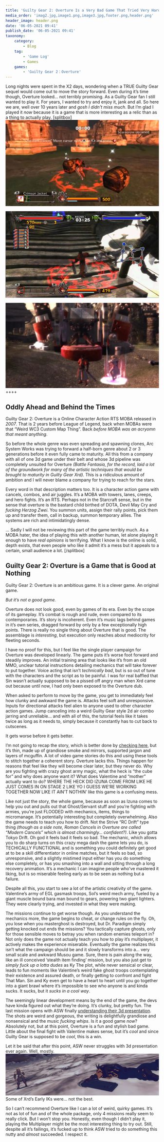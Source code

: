 ```yaml
---
title: 'Guilty Gear 2: Overture Is a Very Bad Game That Tried Very Hard and We Should Appreciate the Effort'
media_order: 'imag2.jpg,image1.png,image3.jpg,footer.png,header.png'
header_image: header.png
date: '06-05-2021 09:41'
publish_date: '06-05-2021 09:41'
taxonomy:
    category:
        - Blog
    tag:
        - 'Game Log'
        - Games
    games:
        - 'Guilty Gear 2：Overture'
---
```


Long nights were spent in the X2 days, wondering when a TRUE Guilty Gear sequel would come out to move the story forward. Even during it’s time though, Overture looked… not terribly promising. As a Guilty Gear fan I still wanted to play it. For years, I wanted to try and enjoy it, jank and all. So here we are, well over 10 years later and _gosh I didn’t miss much_. But I’m glad I played it _now_ because it is a game that is more interesting as a relic than as a thing to actually play.
[splitbox]
![image1](image1.png?lightbox)

![image2](image2.jpg?lightbox)

![image3](image3.jpg?lightbox)
++++
## Oddly Ahead and Behind the Times

Guilty Gear 2: Overture is a Online Character Action RTS MOBA released in _2007_. That is 2 years before League of Legend, back when MOBAs were that “Weird WC3 Custom Map Thing”. Back _before_ _MOBA was an acryomn that meant anything_.

So before the whole genre was even spreading and spawning clones, Arc System Works was trying to forward a half-born genre about 2 or 3 generations before it even fully came to maturity. All this from a company with all of one 3d game under their belt and whose 3d pipeline was completely unsuited for Overture _(Battle Fantasia, for the record, laid a lot of the groundwork for many of the artistic techniques that would be brought to maturity in Guilty Gear Xrd)_. This is a ridiculous amount of ambition and I will never blame a company for trying to reach for the stars.  
  
Every word in that description matters too. It is a character action game with cancels, combos, and air juggles. It’s a MOBA with towers, lanes, creeps, and hero fights. It’s an RTS. Perhaps not in the Starcraft sense, but in the sense that overture is the bastard child birthed of DOTA, Devil May Cry and _fucking Herzog Zwei_. You summon units, assign their rally points, pick them up and transfer them, call in backup, summon temporary allies. The systems are rich and intimidatingly dense.

… Sadly I will not be reviewing this part of the game terribly much. As a MOBA hater, the idea of playing this with another human, let alone playing it enough to have _real opinions_ is terrifying. What I know is the online is solid, depth exists, that even people who like it admit it’s a mess but it appeals to a certain, small audience a lot.
[/splitbox]
## Guilty Gear 2: Overture is a Game that is Good at Nothing

Guilty Gear 2: Overture is an ambitious game. It is a clever game. An original game.  
  
_But it’s not a good game._  
  
Overture does not look good, even by games of its era. Even by the scope of its gameplay. It’s combat is rough and rude, even compared to its contemporaries. It’s story is incoherent. Even it’s music lags behind games in it’s own series, dragged forward by only by a few exceptionally high points. There is really no single thing about Overture that is good. The assemblage is _interesting_, but execution only reaches about mediocrity for fleeting seconds.

I have no proof for this, but I feel like the single player campaign for Overture was developed linearly. The game puts it’s worse foot forward and steadily improves. An initial training area that looks like it’s from an old MMO, unclear tutorial instructions detailing mechanics that will take forever to put together. Voice acting that isn’t _technically bad_, but is so out of tune with the characters and the script as to be painful. I was for real baffled that Sin wasn’t actually supposed to be a pissed off angry man when Xrd came out because until now, I had only been exposed to the Overture dub.  
  
When asked to perform to move by the game, you get to immediately feel how clunky and awkward the game is. Attacks feel soft and unresponsive. Inputs for directional attacks feel alien to anyone used to other character action games. Jump canceling into a weird Guilty Gear style 2d air combo jarring and unreliable… and with all of this, the tutorial feels like it takes twice as long as it needs to, simply because it constantly has to cut back to cutscenes.

It gets worse before it gets better.

I’m not going to recap the story, which is better done by [checking here](https://guilty-gear.fandom.com/wiki/Guilty_Gear_2:_Overture#Story), but it’s thin, made up of grandiose smoke and mirrors, supported jargon and layers of mcguffin. A lot of video game stories do this and using these tools to stitch together a coherent story. Overture lacks this. Things happen for reasons that feel like they will become clear later, but they never do. Why are you fighting with crazy ghost army magic, what the heck is “the cube for” and why does anyone want it? What does Valentine and “mother” actually want to do? WHERE THE HECK DID IZUNA COME FROM LIKE HE JUST COMES IN ON STAGE 2 LIKE YO I GUESS WE’RE WORKING TOGETHER NOW LIKE IT AIN’T NOTHIN’ like this game is a confusing mess.  

Like not just the story, the whole game, because as soon as Izuna comes to help you out and pulls out that Ghost/Servant stuff and you’re fighting with armies, you’re just FLOODED with mechanics, items, things to micromanage. It’s potentially interesting but completely overwhelming. Also the game needs to teach you how to drift. Not the Strive “RC Drift” type thing _(though as a side note, Roman Cancels in Overture are called “Modern Cancels” which is almost charmingly… confident?)_. Like you gotta Tokyo Drift. Oh god it feels bad it feels so bad. The mechanic, which allows you to do sharp turns on this crazy mega dash the game lets you do, is TECHICALLY FUNCTIONAL and is something you could definitely get good at to be a skill differentiator in online matches, but it feels so bad, so unresponsive, and a slightly mistimed input either has you do something else completely, or has you smashing into a wall and sitting through a long recovery animation. It’s a mechanic I can imagine people who’ve mastered it liking, but is so miserable feeling early as to be seen as nothing but a failure.

Despite all this, you start to see a lot of the artistic creativity of the game. Valentine’s army of EGL gasmask troops, Sol’s weird mech army, fueled by a giant muscle bound bara man bound to gears, powering two giant lighters. They were clearly trying, and invested in what they were making.

The missions continue to get worse though. As you understand the mechanics more, the game begins to cheat, or change rules on the fly. Oh, you lose when you masterghost is destroyed, but Dr. Paradigm simply getting knocked out ends the missions? You tactically capture ghosts, only for those sensible moves to betray you when random enemies teleport in? Not only does the game not actually teach you how to play it’s multiplayer, it actively makes the experience miserable. Eventually the game realizes this isn’t what the campaign should be and it slowly transforms into a… very small scale and awkward Musou game. Sure, there is pain along the way, like an ill conceived ‘stealth item finding’ mission, but you also just get to _simply fuck up a lotta dudes_ as Ky The plot, while never sensical or clear, leads to fun moments like Valentine’s weird fake ghost troops contemplating their existence and assured death, or finally getting to confront and fight That Man. Sin and Ky even get to have a heart to heart until you go together into a giant brawl where it’s impossible to see who anyone is and kinda sucks. It sucks, but it _sucks in a cool way_.

The seemingly linear development means by the end of the game, the devs have kinda figured out what they’re doing. It’s clunky, but pretty fun. The last mission opens with ASW finally [understanding their 3d presentation](https://www.youtube.com/watch?v=hG_nNqZierI). The shots are weird and gorgeous, the writing is delightfully grandiose and nonsensical and the music _fucking whips_. Is it a good game _now_? Absolutely not, but at this point, Overture is a fun and stylish bad game. Little about the final fight with Valentine makes sense, but it’s _cool_ and since Guilty Gear is supposed to be _cool_, this is a win.

Let it be said that after this point, ASW never struggles with 3d presentation ever again. Well, mostly.  
![footer](footer.png "footer")
Some of Xrd’s Early IKs were… not the best.

So I can’t recommend Overture like I can a lot of weird, quirky games. It’s not as lot of fun and of the whole package, only 4 missions really seem to really click. But I won’t stop you. Honestly, even though I didn’t play it, playing the Multiplayer might be the most interesting thing to try out. Still, despite all it’s failings, it’s fucked up to think ASW tried to do something this nutty and _almost_ succeeded. I respect it.